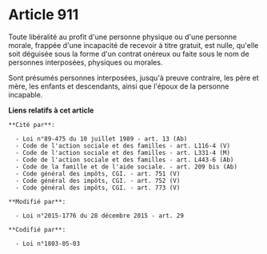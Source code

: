 # Article 911

Toute libéralité au profit d'une personne physique ou d'une personne morale, frappée d'une incapacité de recevoir à titre
gratuit, est nulle, qu'elle soit déguisée sous la forme d'un contrat onéreux ou faite sous le nom de personnes interposées,
physiques ou morales.

Sont présumés personnes interposées, jusqu'à preuve contraire, les père et mère, les enfants et descendants, ainsi que
l'époux de la personne incapable.

**Liens relatifs à cet article**

	**Cité par**:

	  - Loi n°89-475 du 10 juillet 1989 - art. 13 (Ab)
	  - Code de l'action sociale et des familles - art. L116-4 (V)
	  - Code de l'action sociale et des familles - art. L331-4 (M)
	  - Code de l'action sociale et des familles - art. L443-6 (Ab)
	  - Code de la famille et de l'aide sociale. - art. 209 bis (Ab)
	  - Code général des impôts, CGI. - art. 751 (V)
	  - Code général des impôts, CGI. - art. 752 (V)
	  - Code général des impôts, CGI. - art. 773 (V)

	**Modifié par**:

	  - Loi n°2015-1776 du 28 décembre 2015 - art. 29

	**Codifié par**:

	  - Loi n°1803-05-03
